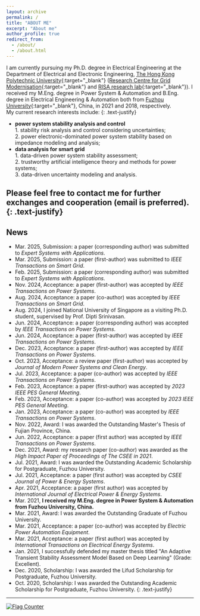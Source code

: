 ```yaml
---
layout: archive
permalink: /
title: "ABOUT ME"
excerpt: "About me"
author_profile: true
redirect_from: 
  - /about/
  - /about.html
---
```


I am currently pursuing my Ph.D. degree in Electrical Engineering at the Department of Electrical and Electronic Engineering, [The Hong Kong Polytechnic University](https://www.polyu.edu.hk/){:target="_blank"} ([Research Centre for Grid Modernisation](https://www.polyu.edu.hk/rcgm/?sc_lang=en){:target="_blank"} and [RISA research lab](https://www.polyu.edu.hk/ee/siqibu/index.html){:target="_blank"}).
I received my M.Eng. degree in Power System & Automation and B.Eng. degree in Electrical Engineering & Automation both from [Fuzhou University](https://dqxy.fzu.edu.cn/){:target="_blank"}, China, in 2021 and 2018, respectively.
<br>My current research interests include:
{: .text-justify}
* **power system stability analysis and control**
<br>1. stability risk analysis and control considering uncertainties;
<br>2. power electronic-dominated power system stability based on impedance modeling and analysis;
* **data analysis for smart grid**
<br>1. data-driven power system stability assessment;
<br>2. trustworthy artificial intelligence theory and methods for power systems;
<br>3. data-driven uncertainty modeling and analysis.

Please feel free to contact me for further exchanges and cooperation (email is preferred).
{: .text-justify}
---

## News
* Mar. 2025, Submission: a paper (corresponding author) was submitted to *Expert Systems with Applications*.
* Mar. 2025, Submission: a paper (first-author) was submitted to *IEEE Transactions on Smart Grid*.
* Feb. 2025, Submission: a paper (corresponding author) was submitted to *Expert Systems with Applications*.
* Nov. 2024, Acceptance: a paper (first-author) was accepted by *IEEE Transactions on Power Systems*.
* Aug. 2024, Acceptance: a paper (co-author) was accepted by *IEEE Transactions on Smart Grid*.
* Aug. 2024, I joined National University of Singapore as a visiting Ph.D. student, supervised by Prof. Dipti Srinivasan. 
* Jun. 2024, Acceptance: a paper (corresponding author) was accepted by *IEEE Transactions on Power Systems*.
* Jun. 2024, Acceptance: a paper (first-author) was accepted by *IEEE Transactions on Power Systems*.
* Dec. 2023, Acceptance: a paper (first-author) was accepted by *IEEE Transactions on Power Systems*.
* Oct. 2023, Acceptance: a review paper (first-author) was accepted by *Journal of Modern Power Systems and Clean Energy*.
* Jul. 2023, Acceptance: a paper (co-author) was accepted by *IEEE Transactions on Power Systems*.
* Feb. 2023, Acceptance: a paper (first-author) was accepted by *2023 IEEE PES General Meeting*.
* Feb. 2023, Acceptance: a paper (co-author) was accepted by *2023 IEEE PES General Meeting*.
* Jan. 2023, Acceptance: a paper (co-author) was accepted by *IEEE Transactions on Power Systems*.
* Nov. 2022, Award: I was awarded the Outstanding Master's Thesis of Fujian Province, China.
* Jun. 2022, Acceptance: a paper (first author) was accepted by *IEEE Transactions on Power Systems*.
* Dec. 2021, Award: my research paper (co-author) was awarded as the *High Impact Paper of Proceedings of The CSEE in 2021*.
* Jul. 2021, Award: I was awarded the Outstanding Academic Scholarship for Postgraduate, Fuzhou University.
* Jul. 2021, Acceptance: a paper (first author) was accepted by *CSEE Journal of Power & Energy Systems*.
* Apr. 2021, Acceptance: a paper (first author) was accepted by *International Journal of Electrical Power & Energy Systems*.
* Mar. 2021, **I received my M.Eng. degree in Power System & Automation from Fuzhou University, China.**
* Mar. 2021, Award: I was awarded the Outstanding Graduate of Fuzhou University.
* Mar. 2021, Acceptance: a paper (co-author) was accepted by *Electric Power Automation Equipment*.
* Mar. 2021, Acceptance: a paper (first author) was accepted by *International Transactions on Electrical Energy Systems*.
* Jan. 2021, I successfully defended my master thesis titled "An Adaptive Transient Stability Assessment Model Based on Deep Learning" (Grade: Excellent).
* Dec. 2020, Scholarship: I was awarded the Lifud Scholarship for Postgraduate, Fuzhou University.
* Oct. 2020, Scholarship: I was awarded the Outstanding Academic Scholarship for Postgraduate, Fuzhou University.
{: .text-justify}
---
<a href="https://info.flagcounter.com/MXCA"><img src="https://s11.flagcounter.com/count/MXCA/bg_FFFFFF/txt_000000/border_CCCCCC/columns_5/maxflags_10/viewers_0/labels_1/pageviews_1/flags_0/percent_0/" alt="Flag Counter" border="0"></a>
